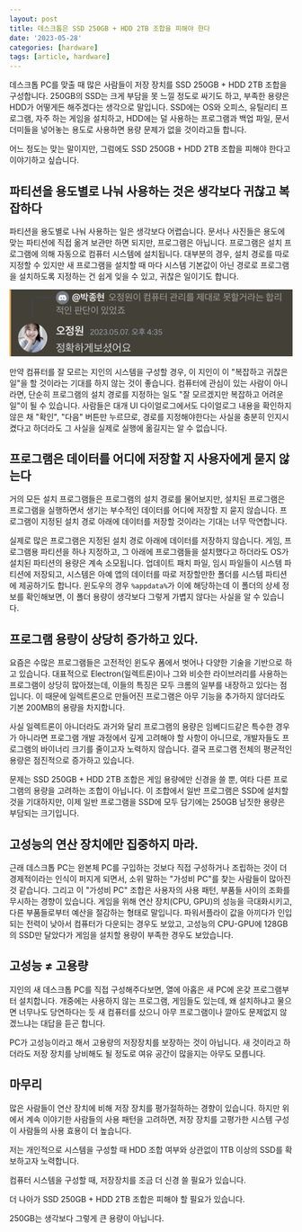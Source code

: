 ```yaml
---
layout: post
title: 데스크톱은 SSD 250GB + HDD 2TB 조합을 피해야 한다
date: '2023-05-28'
categories: [hardware]
tags: [article, hardware]
---
```


데스크톱 PC를 맞출 때 많은 사람들이 저장 장치를 SSD 250GB + HDD 2TB 조합을 구성합니다. 250GB의 SSD는 크게 부담을 못 느낄 정도로 싸기도 하고, 부족한 용량은 HDD가 어떻게든 해주겠다는 생각으로 말입니다. SSD에는 OS와 오피스, 유틸리티 프로그램,  자주 하는 게임을 설치하고, HDD에는 덜 사용하는 프로그램과 백업 파일, 문서 더미들을 넣어놓는 용도로 사용하면 용량 문제가 없을 것이라고들 합니다.

어느 정도는 맞는 말이지만, 그럼에도 SSD 250GB + HDD 2TB 조합을 피해야 한다고 이야기하고 싶습니다.

## 파티션을 용도별로 나눠 사용하는 것은 생각보다 귀찮고 복잡하다

파티션을 용도별로 나눠 사용하는 일은 생각보다 어렵습니다. 문서나 사진들은 용도에 맞는 파티션에 직접 옮겨 보관만 하면 되지만, 프로그램은 아닙니다. 프로그램은 설치 프로그램에 의해 자동으로 컴퓨터 시스템에 설치됩니다. 대부분의 경우, 설치 경로를 따로 지정할 수 있지만 새 프로그램을 설치할 때 마다 시스템 기본값이 아닌 경로로 프로그램을 설치하도록 지정하는 건 쉽게 잊을 수 있고, 귀찮은 일이기도 합니다.

![](/static/posts/2023-05-28-avoid-ssd250gb-hdd2tb/DCF059B8-1DBF-4A6F-9686-8908366785F6.jpeg)  

만약 컴퓨터를 잘 모르는 지인의 시스템을 구성할 경우, 이 지인이 이 "복잡하고 귀찮은 일"을 할 것이라는 기대를 하지 않는 것이 좋습니다. 컴퓨터에 관심이 있는 사람이 아니라면, 단순히 프로그램의 설치 경로를 지정하는 일도 "잘 모르겠지만 복잡하고 어려운 일"이 될 수 있습니다. 사람들은 대개 UI 다이얼로그에서도 다이얼로그 내용을 확인하지 않은 채 "확인", "다음" 버튼만 누르므로, 경로를 지정해야한다는 사실을 충분히 인지시켰다고 하더라도 그 사실을 실제로 실행에 옮길지는 알 수 없습니다.

## 프로그램은 데이터를 어디에 저장할 지 사용자에게 묻지 않는다

거의 모든 설치 프로그램들은 프로그램의 설치 경로를 물어보지만, 설치된 프로그램은 프로그램을 실행하면서 생기는 부수적인 데이터를 어디에 저장할 지 묻지 않습니다. 프로그램이 지정된 설치 경로 아래에 데이터를 저장할 것이라는 기대는 너무 막연합니다.

실제로 많은 프로그램은 지정된 설치 경로 아래에 데이터를 저장하지 않습니다. 게임, 프로그램용 파티션을 하나 지정하고, 그 아래에 프로그램들을 설치했다고 하더라도 OS가 설치된 파티션의 용량은 계속 소모됩니다. 업데이트 패치 파일, 임시 파일들이 시스템 파티션에 저장되고, 시스템은 아예 앱의 데이터를 따로 저장할만한 폴더를 시스템 파티션에 제공하기도 합니다. 윈도우의 경우 `%appdata%`가 이에 해당하는데 이 폴더의 상세 정보를 확인해보면, 이 폴더 용량이 생각보다 그렇게 가볍지 않다는 사실을 알 수 있습니다.

## 프로그램 용량이 상당히 증가하고 있다.

요즘은 수많은 프로그램들은 고전적인 윈도우 폼에서 벗어나 다양한 기술을 기반으로 하고 있습니다. 대표적으로 Electron(일렉트론)이나 그와 비슷한 라이브러리를 사용하는 프로그램이 상당히 많아졌는데, 이들의 특징은 모두 크롬의 일부를 내장하고 있다는 점입니다. 이 때문에 일렉트론으로 만들어진 프로그램은 아무 기능을 추가하지 않더라도 기본 200MB의 용량을 차지합니다.

사실 일렉트론이 아니더라도 과거와 달리 프로그램의 용량은 임베디드같은 특수한 경우가 아니라면 프로그램 개발 과정에서 깊게 고려해야 할 사항이 아니므로, 개발자들도 프로그램의 바이너리 크기를 줄이고자 노력하지 않습니다. 결국 프로그램 전체의 평균적인 용량은 점진적으로 증가하고 있습니다.

문제는 SSD 250GB + HDD 2TB 조합은 게임 용량에만 신경을 쓸 뿐, 여타 다른 프로그램의 용량을 고려하는 조합이 아닙니다. 이 조합에서 일반 프로그램은 SSD에 설치할 것을 기대하지만, 이제 일반 프로그램을 SSD에 모두 담기에는 250GB 남짓한 용량은 부담되는 크기입니다.

## 고성능의 연산 장치에만 집중하지 마라.

근래 데스크톱 PC는 완본체 PC를 구입하는 것보다 직접 구성하거나 조립하는 것이 더 경제적이라는 인식이 퍼지게 되면서, 소위 말하는 "가성비 PC"를 찾는 사람들이 많아진 것 같습니다. 그리고 이 "가성비 PC" 조합은 사용자의 사용 패턴, 부품들 사이의 조화를 무시하는 경향이 있습니다. 게임을 위해 연산 장치(CPU, GPU)의 성능을 극대화시키고, 다른 부품들로부터 예산을 절감하는 형태로 말입니다. 파워서플라이 값을 아끼다가 인입되는 전력이 낮아서 컴퓨터가 다운되는 경우도 보았고, 고성능의 CPU-GPU에 128GB의 SSD만 달았다가 게임을 설치할 용량이 부족한 경우도 보았습니다.

## 고성능 ≠ 고용량

지인의 새 데스크톱 PC를 직접 구성해주다보면, 열에 아홉은 새 PC에 온갖 프로그램부터 설치합니다. 개중에는 사용하지 않는 프로그램, 게임들도 있는데, 왜 설치하냐고 물으면 너무나도 당연하다는 듯 새 컴퓨터를 샀으니 아무 프로그램이나 깔아도 문제없지 않겠느냐는 대답을 듣곤 합니다.

PC가 고성능이라고 해서 고용량의 저장장치를 보장하는 것이 아닙니다. 새 것이라고 하더라도 저장 장치를 낭비해도 될 정도로 여유 공간이 많을지는 아무도 모릅니다.

## 마무리

많은 사람들이 연산 장치에 비해 저장 장치를 평가절하하는 경향이 있습니다. 하지만 위에서 계속 이야기한 사람들의 사용 패턴을 고려하면, 저장 장치를 고평가한 시스템 구성이 사람들의 사용 효용이 더 높습니다.

저는 개인적으로 시스템을 구성할 때 HDD 조합 여부와 상관없이 1TB 이상의 SSD를 확보하고자 노력합니다.

컴퓨터 시스템을 구성할 때, 저장장치를 조금 더 신경 쓸 필요가 있습니다.

더 나아가 SSD 250GB + HDD 2TB 조합은 피해야 할 필요가 있습니다.

250GB는 생각보다 그렇게 큰 용량이 아닙니다.